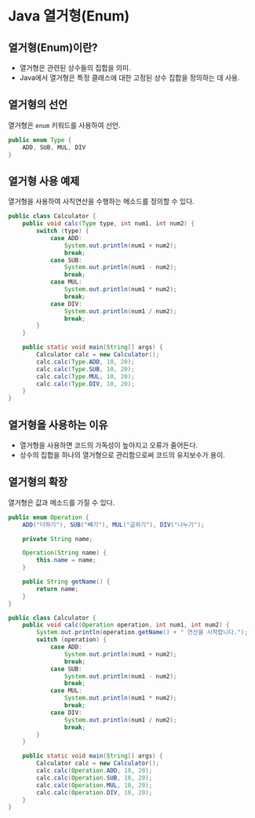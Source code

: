 # Java 열거형(Enum)

## 열거형(Enum)이란?
- 열거형은 관련된 상수들의 집합을 의미.
- Java에서 열거형은 특정 클래스에 대한 고정된 상수 집합을 정의하는 데 사용.

## 열거형의 선언
열거형은 `enum` 키워드를 사용하여 선언.

```java
public enum Type {
    ADD, SUB, MUL, DIV
}
```

## 열거형 사용 예제
열거형을 사용하여 사칙연산을 수행하는 메소드를 정의할 수 있다.

```java
public class Calculator {
    public void calc(Type type, int num1, int num2) {
        switch (type) {
            case ADD:
                System.out.println(num1 + num2);
                break;
            case SUB:
                System.out.println(num1 - num2);
                break;
            case MUL:
                System.out.println(num1 * num2);
                break;
            case DIV:
                System.out.println(num1 / num2);
                break;
        }
    }

    public static void main(String[] args) {
        Calculator calc = new Calculator();
        calc.calc(Type.ADD, 10, 20);
        calc.calc(Type.SUB, 10, 20);
        calc.calc(Type.MUL, 10, 20);
        calc.calc(Type.DIV, 10, 20);
    }
}
```

## 열거형을 사용하는 이유
- 열거형을 사용하면 코드의 가독성이 높아지고 오류가 줄어든다.
- 상수의 집합을 하나의 열거형으로 관리함으로써 코드의 유지보수가 용이.

## 열거형의 확장
열거형은 값과 메소드를 가질 수 있다.

```java
public enum Operation {
    ADD("더하기"), SUB("빼기"), MUL("곱하기"), DIV("나누기");

    private String name;

    Operation(String name) {
        this.name = name;
    }

    public String getName() {
        return name;
    }
}

public class Calculator {
    public void calc(Operation operation, int num1, int num2) {
        System.out.println(operation.getName() + " 연산을 시작합니다.");
        switch (operation) {
            case ADD:
                System.out.println(num1 + num2);
                break;
            case SUB:
                System.out.println(num1 - num2);
                break;
            case MUL:
                System.out.println(num1 * num2);
                break;
            case DIV:
                System.out.println(num1 / num2);
                break;
        }
    }

    public static void main(String[] args) {
        Calculator calc = new Calculator();
        calc.calc(Operation.ADD, 10, 20);
        calc.calc(Operation.SUB, 10, 20);
        calc.calc(Operation.MUL, 10, 20);
        calc.calc(Operation.DIV, 10, 20);
    }
}
```
